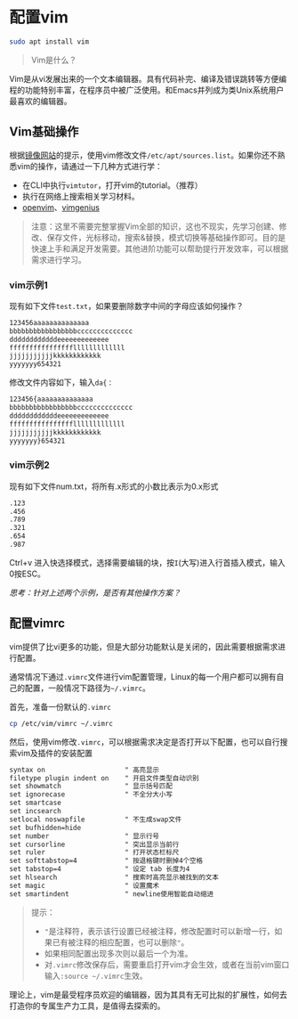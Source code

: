 # 配置vim

```sh
sudo apt install vim
```

> Vim是什么？  

Vim是从vi发展出来的一个文本编辑器。具有代码补完、编译及错误跳转等方便编程的功能特别丰富，在程序员中被广泛使用。和Emacs并列成为类Unix系统用户最喜欢的编辑器。

## Vim基础操作

根据[镜像网站](https://mirrors.tuna.tsinghua.edu.cn/help/ubuntu/)的提示，使用vim修改文件`/etc/apt/sources.list`。如果你还不熟悉vim的操作，请通过一下几种方式进行学：

* 在CLI中执行`vimtutor`，打开vim的tutorial。（推荐）
* 执行在网络上搜索相关学习材料。
* [openvim](https://www.openvim.com/tutorial.html)、[vimgenius](http://www.vimgenius.com/lessons/vim-intro)

> 注意：这里不需要完整掌握Vim全部的知识，这也不现实，先学习创建、修改、保存文件，光标移动，搜索&替换，模式切换等基础操作即可。目的是快速上手和满足开发需要。其他进阶功能可以帮助提行开发效率，可以根据需求进行学习。

### vim示例1

现有如下文件`test.txt`，如果要删除数字中间的字母应该如何操作？

```txt
123456aaaaaaaaaaaaaa
bbbbbbbbbbbbbbbbbcccccccccccccc
ddddddddddddeeeeeeeeeeeee
fffffffffffffffflllllllllllll
jjjjjjjjjjjkkkkkkkkkkkk
yyyyyyy654321
```

修改文件内容如下，输入`da{：`

```txt
123456{aaaaaaaaaaaaaa
bbbbbbbbbbbbbbbbbcccccccccccccc
ddddddddddddeeeeeeeeeeeee
fffffffffffffffflllllllllllll
jjjjjjjjjjjkkkkkkkkkkkk
yyyyyyy}654321
```

### vim示例2

现有如下文件num.txt，将所有.x形式的小数比表示为0.x形式

```txt
.123
.456
.789
.321
.654
.987
```

Ctrl+v 进入快选择模式，选择需要编辑的块，按`I`(大写)进入行首插入模式，输入0按ESC。

*思考：针对上述两个示例，是否有其他操作方案？*

## 配置vimrc

vim提供了比vi更多的功能，但是大部分功能默认是关闭的，因此需要根据需求进行配置。

通常情况下通过`.vimrc`文件进行vim配置管理，Linux的每一个用户都可以拥有自己的配置，一般情况下路径为`~/.vimrc`。

首先，准备一份默认的`.vimrc`

```sh
cp /etc/vim/vimrc ~/.vimrc
```

然后，使用vim修改`.vimrc`，可以根据需求决定是否打开以下配置，也可以自行搜索vim及插件的安装配置

```txt
syntax on                    " 高亮显示
filetype plugin indent on    " 开启文件类型自动识别
set showmatch                " 显示括号匹配
set ignorecase               " 不全分大小写
set smartcase
set incsearch
setlocal noswapfile          " 不生成swap文件
set bufhidden=hide           
set number                   " 显示行号
set cursorline               " 突出显示当前行
set ruler                    " 打开状态栏标尺
set softtabstop=4            " 按退格键时删掉4个空格
set tabstop=4                " 设定 tab 长度为4
set hlsearch                 " 搜索时高亮显示被找到的文本
set magic                    " 设置魔术
set smartindent              " newline使用智能自动缩进
```

> 提示：  
> * `"`是注释符，表示该行设置已经被注释，修改配置时可以新增一行，如果已有被注释的相应配置，也可以删除`"`。  
> * 如果相同配置出现多次则以最后一个为准。
> * 对`.vimrc`修改保存后，需要重启打开vim才会生效，或者在当前vim窗口输入`:source ~/.vimrc`生效。

理论上，vim是最受程序员欢迎的编辑器，因为其具有无可比拟的扩展性，如何去打造你的专属生产力工具，是值得去探索的。